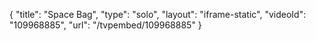 {
    "title": "Space Bag",
    "type": "solo",
    "layout": "iframe-static",
    "videoId": "109968885",
    "url": "\/tvpembed\/109968885"
}